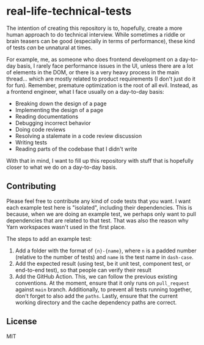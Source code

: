 # real-life-technical-tests

The intention of creating this repository is to, hopefully, create a more human approach to do technical interview. While sometimes a riddle or brain teasers can be good (especially in terms of performance), these kind of tests _can_ be unnatural at times.

For example, me, as someone who does frontend development on a day-to-day basis, I rarely face performance issues in the UI, unless there are a lot of elements in the DOM, or there is a very heavy process in the main thread... which are mostly related to product requirements (I don't just do it for fun). Remember, premature optimization is the root of all evil. Instead, as a frontend engineer, what I face usually on a day-to-day basis:

- Breaking down the design of a page
- Implementing the design of a page
- Reading documentations
- Debugging incorrect behavior
- Doing code reviews
- Resolving a stalemate in a code review discussion
- Writing tests
- Reading parts of the codebase that I didn't write

With that in mind, I want to fill up this repository with stuff that is hopefully closer to what we do on a day-to-day basis.

## Contributing

Please feel free to contribute any kind of code tests that you want. I want each example test here is "isolated", including their dependencies. This is because, when we are doing an example test, we perhaps only want to pull dependencies that are related to that test. That was also the reason why Yarn workspaces wasn't used in the first place.

The steps to add an example test:

1. Add a folder with the format of `{n}-{name}`, where `n` is a padded number (relative to the number of tests) and `name` is the test name in `dash-case`.
2. Add the expected result (using test, be it unit test, component test, or end-to-end test), so that people can verify their result
3. Add the GitHub Action. This, we can follow the previous existing conventions. At the moment, ensure that it only runs on `pull_request` against `main` branch. Additionally, to prevent all tests running together, don't forget to also add the `paths`. Lastly, ensure that the current working directory and the cache dependency paths are correct.

## License

MIT
